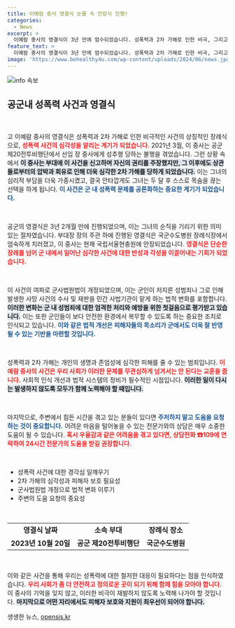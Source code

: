 ```yaml
---
title: 이예람 중사 영결식 눈물 속 안장식 진행!
categories:
  - News
excerpt: >
  이예람 중사의 영결식이 3년 만에 엄수되었습니다. 성폭력과 2차 가해로 인한 비극, 그리고 군사법 제도 개정의 배경을 조명합니다. 이 사건의 진실은 무엇인지, 클릭하여 함께 밝혀봅시다.
feature_text: >
  이예람 중사의 영결식이 3년 만에 엄수되었습니다. 성폭력과 2차 가해로 인한 비극, 그리고 군사법 제도 개정의 배경을 조명합니다. 이 사건의 진실은 무엇인지, 클릭하여 함께 밝혀봅시다.
image: 'https://www.behealthy4u.com/wp-content/uploads/2024/06/news.jpg'
---
```


<p><img src="https://www.behealthy4u.com/wp-content/uploads/2024/06/news.jpg" alt="info 속보" /></p>

<h2 data-ke-size="size26">공군내 성폭력 사건과 영결식</h2>

<p data-ke-size="size16">&nbsp;</p> 

<p>고 이예람 중사의 영결식은 성폭력과 2차 가해로 인한 비극적인 사건의 상징적인 장례식으로, <b><span style="color: #ee2323;">성폭력 사건의 심각성을 알리는 계기가 되었습니다.</span></b> 2021년 3월, 이 중사는 공군 제20전투비행단에서 선임 장 중사에게 성추행 당하는 불행을 겪었습니다. 그런 상황 속에서 <b><span style="background-color: #21538527;">이 중사는 부대에 이 사건을 신고하며 자신의 권리를 주장했지만, 그 이후에도 상관들로부터의 압박과 회유로 인해 더욱 심각한 2차 가해를 당하게 되었습니다.</span></b> 이는 그녀의 심리적 부담을 더욱 가중시켰고, 결국 안타깝게도 그녀는 두 달 후 스스로 목숨을 끊는 선택을 하게 됩니다. <b><span style="color: #1a5490;">이 사건은 군 내 성폭력 문제를 공론화하는 중요한 계기가 되었습니다.</span></b></p>

<p data-ke-size="size16">&nbsp;</p>

<p>공군의 영결식은 3년 2개월 만에 진행되었으며, 이는 그녀의 순직을 기리기 위한 의미 있는 절차였습니다. 부대장 장의 주관 하에 진행된 영결식은 국군수도병원 장례식장에서 엄숙하게 치러졌고, 이 중사는 현재 국립서울현충원에 안장되었습니다. <b><span style="color: #ee2323;">영결식은 단순한 장례를 넘어 군 내에서 일어난 심각한 사건에 대한 반성과 각성을 이끌어내는 기회가 되었습니다.</span></b> </p>

<p data-ke-size="size16">&nbsp;</p>

<p>이 사건의 여파로 군사법원법이 개정되었으며, 이는 군인이 저지른 성범죄나 그로 인해 발생한 사망 사건의 수사 및 재판을 민간 사법기관이 맡게 하는 법적 변화를 포함합니다. <b><span style="background-color: #21538527;">이러한 변화는 군 내 성범죄에 대한 엄격한 처리와 예방을 위한 첫걸음으로 평가받고 있습니다.</span></b> 이는 또한 군인들이 보다 안전한 환경에서 복무할 수 있도록 하는 중요한 조치로 인식되고 있습니다. <b><span style="color: #1a5490;">이와 같은 법적 개선은 피해자들의 목소리가 군에서도 더욱 잘 반영될 수 있는 기반을 마련할 것입니다.</span></b></p>

<p data-ke-size="size16">&nbsp;</p>

<p>성폭력과 2차 가해는 개인의 생명과 존엄성에 심각한 피해를 줄 수 있는 범죄입니다. <b><span style="color: #ee2323;">이예람 중사의 사건은 우리 사회가 이러한 문제를 무관심하게 넘겨서는 안 된다는 교훈을 줍니다.</span></b> 사회적 인식 개선과 법적 시스템의 정비가 필수적인 시점입니다. <b><span style="background-color: #21538527;">이러한 일이 다시는 발생하지 않도록 모두가 함께 노력해야 할 때입니다.</span></b> </p>

<p data-ke-size="size16">&nbsp;</p>

<p>마지막으로, 주변에서 힘든 시간을 겪고 있는 분들이 있다면 <b><span style="color: #1a5490;">주저하지 말고 도움을 요청하는 것이 중요합니다.</span></b> 어려운 마음을 털어놓을 수 있는 전문가와의 상담은 매우 소중한 도움이 될 수 있습니다. <b><span style="color: #ee2323;">혹시 우울감과 같은 어려움을 겪고 있다면, 상담전화 ☎109에 연락하여 24시간 전문가의 도움을 받길 권장합니다.</span></b> </p>

<p data-ke-size="size16">&nbsp;</p> 

<ul>
  <li>성폭력 사건에 대한 경각심 일깨우기</li>
  <li>2차 가해의 심각성과 피해자 보호 필요성</li>
  <li>군사법원법 개정으로 법적 변화 이루기</li>
  <li>주변의 도움 요청의 중요성</li>
</ul>

<p data-ke-size="size16">&nbsp;</p>

<table>
  <tr>
    <td style="text-align: center; height: 17px;"><b>영결식 날짜</b></td>
    <td style="text-align: center; height: 17px;"><b>소속 부대</b></td>
    <td style="text-align: center; height: 17px;"><b>장례식 장소</b></td>
  </tr>
  <tr>
    <td style="text-align: center; height: 17px;"><b>2023년 10월 20일</b></td>
    <td style="text-align: center; height: 17px;"><b>공군 제20전투비행단</b></td>
    <td style="text-align: center; height: 17px;"><b>국군수도병원</b></td>
  </tr>
</table>

<p data-ke-size="size16">&nbsp;</p>

<p>이와 같은 사건을 통해 우리는 성폭력에 대한 철저한 대응이 필요하다는 점을 인식하였습니다. <b><span style="color: #ee2323;">우리 사회가 좀 더 안전하고 정의로운 곳이 되기 위해 함께 힘을 모아야 합니다.</span></b> 이 중사의 기억을 잊지 않고, 이러한 비극이 재발하지 않도록 노력해 나가야 할 것입니다. <b><span style="background-color: #21538527;">마지막으로 어떤 자리에서도 피해자 보호와 지원이 최우선이 되어야 합니다.</span></b></p>
생생한 뉴스, <a href="https://opensis.kr" rel="dofollow">opensis.kr</a>


